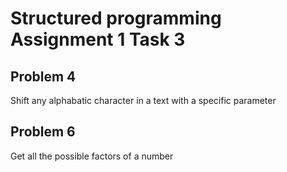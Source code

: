 # Structured programming Assignment 1 Task 3

## Problem 4
Shift any alphabatic character in a text with a specific parameter
## Problem 6
Get all the possible factors of a number
